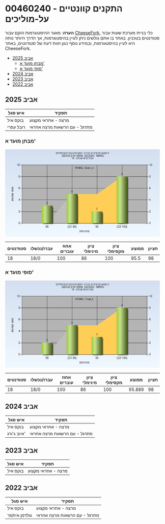 # 00460240 - התקנים קוונטיים על-מוליכים

**הערה**: מאגר ההיסטוגרמות הוקם עבור [CheeseFork](https://cheesefork.cf/), כלי בניית מערכת שעות עבור סטודנטים בטכניון. באתר בו אתם גולשים ניתן לעיין בהיסטוגרמות, אך הדרך היותר נוחה היא לעיין בהיסטוגרמות, ובמידע נוסף כגון חוות דעת של סטודנטים, באתר CheeseFork.

* [אביב 2025](#202402)
  * [מבחן מועד א'](#202402-Exam_A)
  * [סופי מועד א'](#202402-Final_A)
* [אביב 2024](#202302)
* [אביב 2023](#202202)
* [אביב 2022](#202102)

<h2 id="202402">אביב 2025</h2>

| איש סגל | תפקיד |
| ---- | ---- |
| בוקס איל | מרצה - אחראי מקצוע |
| רובל עפרי | מתרגל - עם הרשאות מרצה אחראי |

<h3 id="202402-Exam_A">מבחן מועד א'</h3>

![202402 Exam_A](202402/Exam_A.png)

| סטודנטים | עברו/נכשלו | אחוז עוברים | ציון מינימלי | ציון מקסימלי | ממוצע | חציון |
| ---- | ---- | ---- | ---- | ---- | ---- | ---- |
| 18 | 18/0 | 100 | 86 | 100 | 95.5 | 98 |

<h3 id="202402-Final_A">סופי מועד א'</h3>

![202402 Final_A](202402/Final_A.png)

| סטודנטים | עברו/נכשלו | אחוז עוברים | ציון מינימלי | ציון מקסימלי | ממוצע | חציון |
| ---- | ---- | ---- | ---- | ---- | ---- | ---- |
| 18 | 18/0 | 100 | 86 | 100 | 95.889 | 98 |

<h2 id="202302">אביב 2024</h2>

| איש סגל | תפקיד |
| ---- | ---- |
| בוקס איל | מרצה - אחראי מקצוע |
| איוב ג'ורג' | מתרגל - עם הרשאות מרצה אחראי |

<h2 id="202202">אביב 2023</h2>

| איש סגל | תפקיד |
| ---- | ---- |
| בוקס איל | מרצה - אחראי מקצוע |

<h2 id="202102">אביב 2022</h2>

| איש סגל | תפקיד |
| ---- | ---- |
| בוקס איל | מרצה - אחראי מקצוע |
| גולדמן איתמר | מתרגל - עם הרשאות מרצה אחראי |

